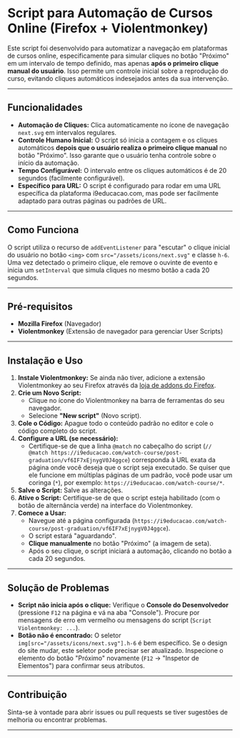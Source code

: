 # Script para Automação de Cursos Online (Firefox + Violentmonkey)

Este script foi desenvolvido para automatizar a navegação em plataformas de cursos online, especificamente para simular cliques no botão "Próximo" em um intervalo de tempo definido, mas apenas **após o primeiro clique manual do usuário**. Isso permite um controle inicial sobre a reprodução do curso, evitando cliques automáticos indesejados antes da sua intervenção.

---

## Funcionalidades

* **Automação de Cliques:** Clica automaticamente no ícone de navegação `next.svg` em intervalos regulares.
* **Controle Humano Inicial:** O script só inicia a contagem e os cliques automáticos **depois que o usuário realiza o primeiro clique manual** no botão "Próximo". Isso garante que o usuário tenha controle sobre o início da automação.
* **Tempo Configurável:** O intervalo entre os cliques automáticos é de 20 segundos (facilmente configurável).
* **Específico para URL:** O script é configurado para rodar em uma URL específica da plataforma i9educacao.com, mas pode ser facilmente adaptado para outras páginas ou padrões de URL.

---

## Como Funciona

O script utiliza o recurso de `addEventListener` para "escutar" o clique inicial do usuário no botão `<img>` com `src="/assets/icons/next.svg"` e classe `h-6`. Uma vez detectado o primeiro clique, ele remove o ouvinte de evento e inicia um `setInterval` que simula cliques no mesmo botão a cada 20 segundos.

---

## Pré-requisitos

* **Mozilla Firefox** (Navegador)
* **Violentmonkey** (Extensão de navegador para gerenciar User Scripts)

---

## Instalação e Uso

1.  **Instale Violentmonkey:** Se ainda não tiver, adicione a extensão Violentmonkey ao seu Firefox através da [loja de addons do Firefox](https://addons.mozilla.org/firefox/addon/violentmonkey/).
2.  **Crie um Novo Script:**
    * Clique no ícone do Violentmonkey na barra de ferramentas do seu navegador.
    * Selecione **"New script"** (Novo script).
3.  **Cole o Código:** Apague todo o conteúdo padrão no editor e cole o código completo do script.
4.  **Configure a URL (se necessário):**
    * Certifique-se de que a linha `@match` no cabeçalho do script (`// @match https://i9educacao.com/watch-course/post-graduation/vf6IF7xEjnygV0J4ggce`) corresponda à URL exata da página onde você deseja que o script seja executado. Se quiser que ele funcione em múltiplas páginas de um padrão, você pode usar um coringa (`*`), por exemplo: `https://i9educacao.com/watch-course/*`.
5.  **Salve o Script:** Salve as alterações.
6.  **Ative o Script:** Certifique-se de que o script esteja habilitado (com o botão de alternância verde) na interface do Violentmonkey.
7.  **Comece a Usar:**
    * Navegue até a página configurada (`https://i9educacao.com/watch-course/post-graduation/vf6IF7xEjnygV0J4ggce`).
    * O script estará "aguardando".
    * **Clique manualmente** no botão "Próximo" (a imagem de seta).
    * Após o seu clique, o script iniciará a automação, clicando no botão a cada 20 segundos.

---

## Solução de Problemas

* **Script não inicia após o clique:** Verifique o **Console do Desenvolvedor** (pressione `F12` na página e vá na aba "Console"). Procure por mensagens de erro em vermelho ou mensagens do script (`Script Violentmonkey: ...`).
* **Botão não é encontrado:** O seletor `img[src="/assets/icons/next.svg"].h-6` é bem específico. Se o design do site mudar, este seletor pode precisar ser atualizado. Inspecione o elemento do botão "Próximo" novamente (`F12` -> "Inspetor de Elementos") para confirmar seus atributos.

---

## Contribuição

Sinta-se à vontade para abrir issues ou pull requests se tiver sugestões de melhoria ou encontrar problemas.

---
